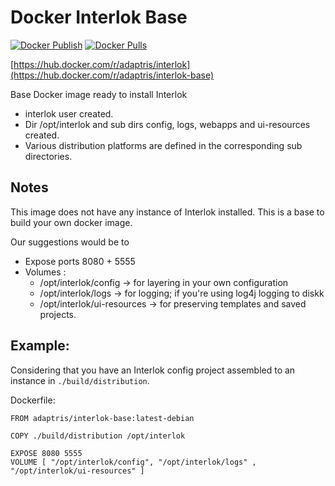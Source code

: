 # Docker Interlok Base

[![Docker Publish](https://github.com/adaptris/docker-interlok-base/actions/workflows/docker-publish.yml/badge.svg?branch=main-v4)](https://github.com/adaptris/docker-interlok-base/actions/workflows/docker-publish.yml)
[![Docker Pulls](https://img.shields.io/docker/pulls/adaptris/interlok-base.svg)](https://hub.docker.com/r/adaptris/interlok-base/)

[https://hub.docker.com/r/adaptris/interlok](https://hub.docker.com/r/adaptris/interlok-base)

Base Docker image ready to install Interlok

* interlok user created.
* Dir /opt/interlok and sub dirs config, logs, webapps and ui-resources created.
* Various distribution platforms are defined in the corresponding sub directories.

## Notes

This image does not have any instance of Interlok installed. This is a base to build your own docker image.

Our suggestions would be to

* Expose ports 8080 + 5555
* Volumes :
    * /opt/interlok/config -> for layering in your own configuration
    * /opt/interlok/logs  -> for logging; if you're using log4j logging to diskk
    * /opt/interlok/ui-resources -> for preserving templates and saved projects.

## Example:

Considering that you have an Interlok config project assembled to an instance in `./build/distribution`.

Dockerfile:

```
FROM adaptris/interlok-base:latest-debian

COPY ./build/distribution /opt/interlok

EXPOSE 8080 5555
VOLUME [ "/opt/interlok/config", "/opt/interlok/logs" , "/opt/interlok/ui-resources" ]
```
